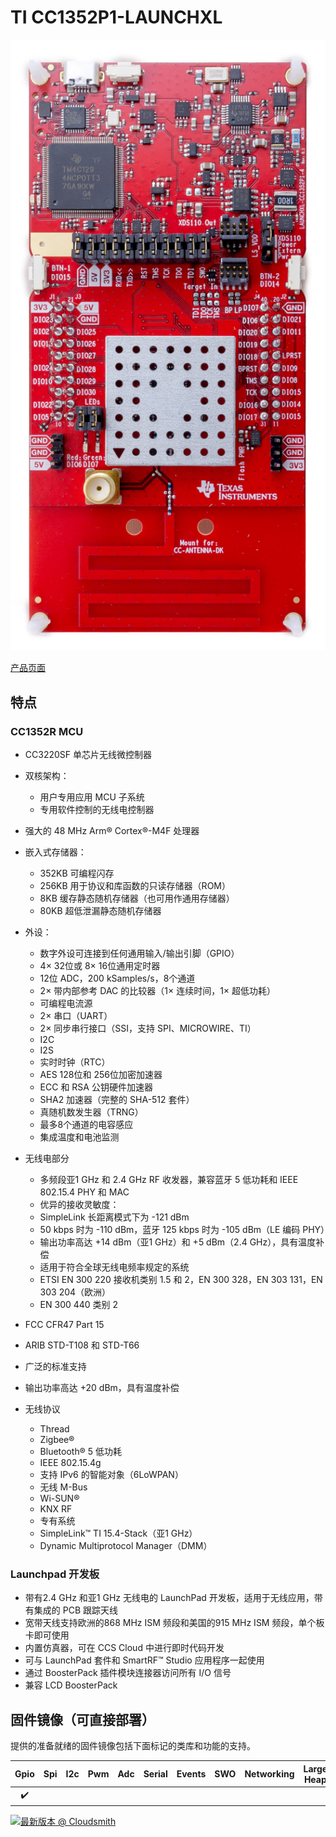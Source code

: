 # TI CC1352P1-LAUNCHXL

![TI CC1352P1](../../images/community-targets/ti_cc1352p1_shield.jpg)

[产品页面](http://www.ti.com/tool/LAUNCHXL-CC1352P)

## 特点

### CC1352R MCU

- CC3220SF 单芯片无线微控制器
- 双核架构：
  - 用户专用应用 MCU 子系统
  - 专用软件控制的无线电控制器
- 强大的 48 MHz Arm® Cortex®-M4F 处理器
- 嵌入式存储器：
  - 352KB 可编程闪存
  - 256KB 用于协议和库函数的只读存储器（ROM）
  - 8KB 缓存静态随机存储器（也可用作通用存储器）
  - 80KB 超低泄漏静态随机存储器
- 外设：
  - 数字外设可连接到任何通用输入/输出引脚（GPIO）
  - 4× 32位或 8× 16位通用定时器
  - 12位 ADC，200 kSamples/s，8个通道
  - 2× 带内部参考 DAC 的比较器（1× 连续时间，1× 超低功耗）
  - 可编程电流源
  - 2× 串口（UART）
  - 2× 同步串行接口（SSI，支持 SPI、MICROWIRE、TI）
  - I2C
  - I2S
  - 实时时钟（RTC）
  - AES 128位和 256位加密加速器
  - ECC 和 RSA 公钥硬件加速器
  - SHA2 加速器（完整的 SHA-512 套件）
  - 真随机数发生器（TRNG）
  - 最多8个通道的电容感应
  - 集成温度和电池监测
- 无线电部分
  - 多频段亚1 GHz 和 2.4 GHz RF 收发器，兼容蓝牙 5 低功耗和 IEEE 802.15.4 PHY 和 MAC
  - 优异的接收灵敏度：
  - SimpleLink 长距离模式下为 -121 dBm
  - 50 kbps 时为 -110 dBm，蓝牙 125 kbps 时为 -105 dBm（LE 编码 PHY）
  - 输出功率高达 +14 dBm（亚1 GHz）和 +5 dBm（2.4 GHz），具有温度补偿
  - 适用于符合全球无线电频率规定的系统
  - ETSI EN 300 220 接收机类别 1.5 和 2，EN 300 328，EN 303 131，EN 303 204（欧洲）
  - EN 300 440 类别 2
 

 - FCC CFR47 Part 15
  - ARIB STD-T108 和 STD-T66
  - 广泛的标准支持
  - 输出功率高达 +20 dBm，具有温度补偿
- 无线协议
  - Thread
  - Zigbee®
  - Bluetooth® 5 低功耗
  - IEEE 802.15.4g
  - 支持 IPv6 的智能对象（6LoWPAN）
  - 无线 M-Bus
  - Wi-SUN®
  - KNX RF
  - 专有系统
  - SimpleLink™ TI 15.4-Stack（亚1 GHz）
  - Dynamic Multiprotocol Manager（DMM）

### Launchpad 开发板

- 带有2.4 GHz 和亚1 GHz 无线电的 LaunchPad 开发板，适用于无线应用，带有集成的 PCB 跟踪天线
- 宽带天线支持欧洲的868 MHz ISM 频段和美国的915 MHz ISM 频段，单个板卡即可使用
- 内置仿真器，可在 CCS Cloud 中进行即时代码开发
- 可与 LaunchPad 套件和 SmartRF™ Studio 应用程序一起使用
- 通过 BoosterPack 插件模块连接器访问所有 I/O 信号
- 兼容 LCD BoosterPack

## 固件镜像（可直接部署）

提供的准备就绪的固件镜像包括下面标记的类库和功能的支持。

| Gpio | Spi | I2c | Pwm | Adc | Serial | Events | SWO | Networking | Large Heap |
|:---:|:---:|:---:|:---:|:---:|:---:|:---:|:---:|:---:|:---:|
| :heavy_check_mark: |  |  |  |  | |  | |  | |

[![最新版本 @ Cloudsmith](https://api-prd.cloudsmith.io/v1/badges/version/net-nanoframework/nanoframework-images-community-targets/raw/TI_CC1352P1_LAUNCHXL_868/latest/x/?render=true)](https://cloudsmith.io/~net-nanoframework/repos/nanoframework-images-community-targets/packages/detail/raw/TI_CC1352P1_LAUNCHXL_868/latest/)